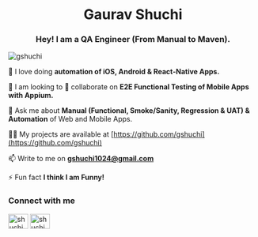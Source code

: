 <h1 align="center">Gaurav Shuchi</h1>
<h3 align="center">Hey! I am a QA Engineer (From Manual to Maven).</h3>

<p align="left"> <img src="https://komarev.com/ghpvc/?username=gshuchi&label=Profile%20views&color=0e75b6&style=flat" alt="gshuchi" /> </p>

🔭 I love doing **automation of iOS, Android & React-Native Apps.**

🌱 I am looking to 👯 collaborate on **E2E Functional Testing of Mobile Apps with Appium.**

💬 Ask me about **Manual (Functional, Smoke/Sanity, Regression & UAT) &  Automation** of Web and Mobile Apps.

👨‍💻 My projects are available at [https://github.com/gshuchi](https://github.com/gshuchi)

📫 Write to me on **gshuchi1024@gmail.com**

⚡ Fun fact **I think I am Funny!**

<h3 align="left">Connect with me</h3>
<p align="left">
<a href="https://twitter.com/shuchigaurav" target="blank"><img align="center" src="https://raw.githubusercontent.com/rahuldkjain/github-profile-readme-generator/master/src/images/icons/Social/twitter.svg" alt="shuchigaurav" height="30" width="40" /></a>
<a href="https://linkedin.com/in/shuchigaurav" target="blank"><img align="center" src="https://raw.githubusercontent.com/rahuldkjain/github-profile-readme-generator/master/src/images/icons/Social/linked-in-alt.svg" alt="shuchigaurav" height="30" width="40" /></a>
</p>
